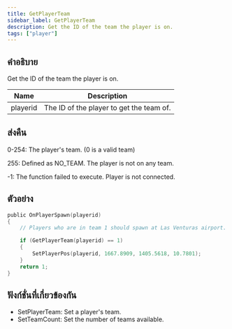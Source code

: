 ```yaml
---
title: GetPlayerTeam
sidebar_label: GetPlayerTeam
description: Get the ID of the team the player is on.
tags: ["player"]
---
```


## คำอธิบาย

Get the ID of the team the player is on.

| Name     | Description                              |
| -------- | ---------------------------------------- |
| playerid | The ID of the player to get the team of. |

## ส่งคืน

0-254: The player's team. (0 is a valid team)

255: Defined as NO_TEAM. The player is not on any team.

-1: The function failed to execute. Player is not connected.

## ตัวอย่าง

```c
public OnPlayerSpawn(playerid)
{
    // Players who are in team 1 should spawn at Las Venturas airport.

    if (GetPlayerTeam(playerid) == 1)
    {
        SetPlayerPos(playerid, 1667.8909, 1405.5618, 10.7801);
    }
    return 1;
}
```

## ฟังก์ชั่นที่เกี่ยวข้องกัน

- SetPlayerTeam: Set a player's team.
- SetTeamCount: Set the number of teams available.
